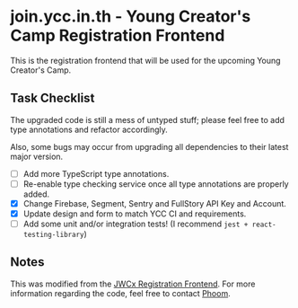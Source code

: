 # join.ycc.in.th - Young Creator's Camp Registration Frontend

This is the registration frontend that will be used for the upcoming Young Creator's Camp.

## Task Checklist

The upgraded code is still a mess of untyped stuff; please feel free to add type annotations and refactor accordingly.

Also, some bugs may occur from upgrading all dependencies to their latest major version.

- [ ] Add more TypeScript type annotations.
- [ ] Re-enable type checking service once all type annotations are properly added.
- [x] Change Firebase, Segment, Sentry and FullStory API Key and Account.
- [x] Update design and form to match YCC CI and requirements.
- [ ] Add some unit and/or integration tests! (I recommend `jest + react-testing-library`)

## Notes

This was modified from the [JWCx Registration Frontend](https://github.com/WebmasterCamp/jwcx-registration-frontend). For more information regarding the code, feel free to contact [Phoom](https://github.com/phoomparin).
